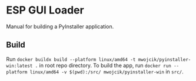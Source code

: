 # ESP GUI Loader

Manual for building a PyInstaller application.
## Build

Run `docker buildx build --platform linux/amd64 -t mwojcik/pyinstaller-win:latest .` in root repo directory.
To build the app, run `docker run --platform linux/amd64 -v $(pwd):/src/ mwojcik/pyinstaller-win` in `src/`.